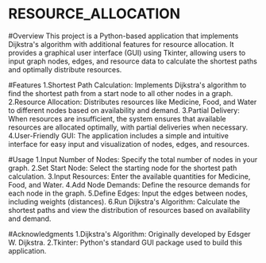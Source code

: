 # RESOURCE_ALLOCATION
#Overview
This project is a Python-based application that implements Dijkstra's algorithm with additional features for resource allocation. It provides a graphical user interface (GUI) using Tkinter, allowing users to input graph nodes, edges, and resource data to calculate the shortest paths and optimally distribute resources.

#Features
1.Shortest Path Calculation: Implements Dijkstra's algorithm to find the shortest path from a start node to all other nodes in a graph.
2.Resource Allocation: Distributes resources like Medicine, Food, and Water to different nodes based on availability and demand.
3.Partial Delivery: When resources are insufficient, the system ensures that available resources are allocated optimally, with partial deliveries when necessary.
4.User-Friendly GUI: The application includes a simple and intuitive interface for easy input and visualization of nodes, edges, and resources.

#Usage
1.Input Number of Nodes: Specify the total number of nodes in your graph.
2.Set Start Node: Select the starting node for the shortest path calculation.
3.Input Resources: Enter the available quantities for Medicine, Food, and Water.
4.Add Node Demands: Define the resource demands for each node in the graph.
5.Define Edges: Input the edges between nodes, including weights (distances).
6.Run Dijkstra's Algorithm: Calculate the shortest paths and view the distribution of resources based on availability and demand.

#Acknowledgments
1.Dijkstra's Algorithm: Originally developed by Edsger W. Dijkstra.
2.Tkinter: Python's standard GUI package used to build this application.
